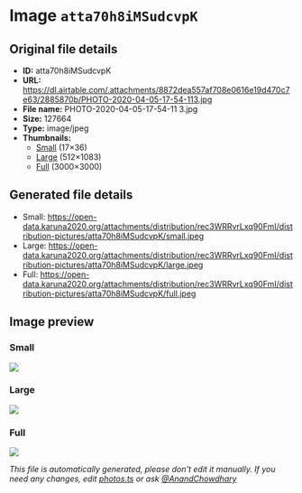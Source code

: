 # Image `atta70h8iMSudcvpK`

## Original file details

- **ID:** atta70h8iMSudcvpK
- **URL:** https://dl.airtable.com/.attachments/8872dea557af708e0616e19d470c7e63/2885870b/PHOTO-2020-04-05-17-54-113.jpg
- **File name:** PHOTO-2020-04-05-17-54-11 3.jpg
- **Size:** 127664
- **Type:** image/jpeg
- **Thumbnails:**
  - [Small](https://dl.airtable.com/.attachmentThumbnails/2639dcf54f82945d5b9f2ee8c60196e3/1700e104) (17×36)
  - [Large](https://dl.airtable.com/.attachmentThumbnails/be52bf1a750e1c18e1b2b5bf19e4b61d/b92338ac) (512×1083)
  - [Full](https://dl.airtable.com/.attachmentThumbnails/7bfdeb4414ae7aefa9ff5f9e7cb344eb/61707644) (3000×3000)

## Generated file details

- Small: https://open-data.karuna2020.org/attachments/distribution/rec3WRRvrLxq90FmI/distribution-pictures/atta70h8iMSudcvpK/small.jpeg
- Large: https://open-data.karuna2020.org/attachments/distribution/rec3WRRvrLxq90FmI/distribution-pictures/atta70h8iMSudcvpK/large.jpeg
- Full: https://open-data.karuna2020.org/attachments/distribution/rec3WRRvrLxq90FmI/distribution-pictures/atta70h8iMSudcvpK/full.jpeg

## Image preview

### Small

![](https://open-data.karuna2020.org/attachments/distribution/rec3WRRvrLxq90FmI/distribution-pictures/atta70h8iMSudcvpK/small.jpeg)

### Large

![](https://open-data.karuna2020.org/attachments/distribution/rec3WRRvrLxq90FmI/distribution-pictures/atta70h8iMSudcvpK/large.jpeg)

### Full

![](https://open-data.karuna2020.org/attachments/distribution/rec3WRRvrLxq90FmI/distribution-pictures/atta70h8iMSudcvpK/full.jpeg)

_This file is automatically generated, please don't edit it manually. If you need any changes, edit [photos.ts](/photos.ts) or ask [@AnandChowdhary](https://github.com/AnandChowdhary)_
